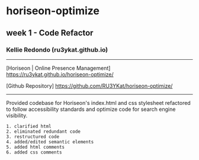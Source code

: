 # horiseon-optimize

## week 1 - Code Refactor

### Kellie Redondo (ru3ykat.github.io)

---

[Horiseon | Online Presence Management] https://ru3ykat.github.io/horiseon-optimize/

[Github Repository] https://github.com/RU3YKat/horiseon-optimize/

---

Provided codebase for Horiseon's index.html and css stylesheet refactored to follow accessibility standards and optimize code for search engine visibility.

    1. clarified html
    2. eliminated redundant code
    3. restructured code
    4. added/edited semantic elements
    5. added html comments
    6. added css comments

